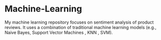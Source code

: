# Machine-Learning
My machine learning repository focuses on sentiment analysis of product reviews. It uses a combination of traditional machine learning models (e.g., Naive Bayes, Support Vector Machines , KNN , SVM).
